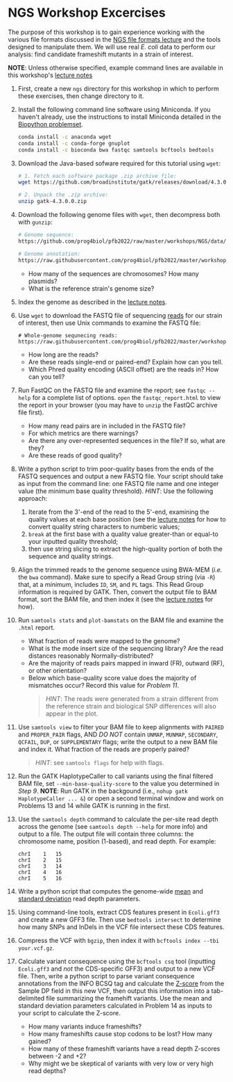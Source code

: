 NGS Workshop Excercises
=======================

The purpose of this workshop is to gain experience working with the various file formats discussed in the [NGS file formats lecture](https://github.com/prog4biol/pfb2022/blob/master/workshops/NGS/bio_info_formats.pdf) and the tools designed to manipulate them. We will use real *E. coli* data to perform our analysis: find candidate frameshift mutants in a strain of interest.

**NOTE**: Unless otherwise specified, example command lines are available in this workshop's [lecture notes](https://github.com/bredeson/pfb2022/blob/master/workshops/NGS/bio_info_formats.pdf)

1. First, create a new `ngs` directory for this workshop in which to perform these exercises, then change directory to it.

2. Install the following command line software using Miniconda. If you haven't already, use the instructions to install Miniconda detailed in the [Biopython problemset](https://github.com/prog4biol/pfb2022/blob/master/problemsets/biopython_problemset.md).
    ```bash
    conda install -c anaconda wget
    conda install -c conda-forge gnuplot
    conda install -c bioconda bwa fastqc samtools bcftools bedtools 
    ```
   

3. Download the Java-based sofware required for this tutorial using `wget`:
    ```bash
    # 1. Fetch each software package .zip archive file:
    wget https://github.com/broadinstitute/gatk/releases/download/4.3.0.0/gatk-4.3.0.0.zip

    # 2. Unpack the .zip archive:
    unzip gatk-4.3.0.0.zip
    ```


4. Download the following genome files with `wget`, then decompress both with `gunzip`:
   ```bash
   # Genome sequence:
   https://github.com/prog4biol/pfb2022/raw/master/workshops/NGS/data/Ecoli.fasta.gz

   # Genome annotation:
   https://raw.githubusercontent.com/prog4biol/pfb2022/master/workshops/NGS/data/Ecoli.gff3.gz
   ```
    - How many of the sequences are chromosomes? How many plasmids?
    - What is the reference strain's genome size?


5. Index the genome as described in the [lecture notes](https://github.com/prog4biol/pfb2022/blob/master/workshops/NGS/bio_info_formats.pdf).


6. Use `wget` to download the FASTQ file of sequencing [reads]() for our strain of interest, then use Unix commands to examine the FASTQ file:
   ```
   # Whole-genome sequnecing reads:
   https://raw.githubusercontent.com/prog4biol/pfb2022/master/workshops/NGS/data/SRR21901339.fastq.gz
   ```
    - How long are the reads?
    - Are these reads single-end or paired-end? Explain how can you tell.
    - Which Phred quality encoding (ASCII offset) are the reads in? How can you tell?


7. Run FastQC on the FASTQ file and examine the report; see `fastqc --help` for a complete list of options. `open` the `fastqc_report.html` to view the report in your browser (you may have to `unzip` the FastQC archive file first). 
    - How many read pairs are in included in the FASTQ file?
    - For which metrics are there warnings?
    - Are there any over-represented sequences in the file? If so, what are they?
    - Are these reads of good quality?


8. Write a python script to trim poor-quality bases from the ends of the FASTQ sequences and output a new FASTQ file. Your script should take as input from the command line: one FASTQ file name and one integer value (the minimum base quality threshold). *HINT*: Use the following approach:
    1. Iterate from the 3'-end of the read to the 5'-end, examining the quality values at each base position (see the [lecture notes](https://github.com/prog4biol/pfb2022/blob/master/workshops/NGS/bio_info_formats.pdf) for how to convert quality string characters to numberic values;  
    2. `break` at the first base with a quality value greater-than or equal-to your inputted quality threshold;  
    3. then use string slicing to extract the high-quality portion of both the sequence and quality strings.  


9. Align the trimmed reads to the genome sequence using BWA-MEM (*i.e.* the `bwa` command). Make sure to specify a Read Group string (via `-R`) that, at a *minimum*, includes `ID`, `SM`, and `PL` tags. This Read Group information is required by GATK. Then, convert the output file to BAM format, sort the BAM file, and then index it (see the [lecture notes](https://github.com/prog4biol/pfb2022/blob/master/workshops/NGS/bio_info_formats.pdf) for how).


10. Run `samtools stats` and `plot-bamstats` on the BAM file and examine the `.html` report.
    - What fraction of reads were mapped to the genome?
    - What is the mode insert size of the sequencing library? Are the read distances reasonably Normally-distributed?
    - Are the majority of reads pairs mapped in inward (FR), outward (RF), or other orientation?
    - Below which base-quality score value does the majority of mismatches occur? Record this value for *Problem 11*.
       >*HINT*: The reads were generated from a strain different from the reference strain and biological SNP differences will also appear in the plot.


11. Use `samtools view` to filter your BAM file to keep alignments with `PAIRED` and `PROPER_PAIR` flags, AND *DO NOT* contain `UNMAP`, `MUNMAP`, `SECONDARY`, `QCFAIL`, `DUP`, or `SUPPLEMENTARY` flags; write the output to a new BAM file and index it. What fraction of the reads are properly paired?
    > *HINT*: see `samtools flags` for help with flags.


12. Run the GATK HaplotypeCaller to call variants using the final filtered BAM file, set `--min-base-quality-score` to the value you determined in *Step 9*. **NOTE**: Run GATK in the backgound (i.e., `nohup gatk HaplotypeCaller ... &`) or open a second terminal window and work on Problems 13 and 14 while GATK is running in the first.


13. Use the `samtools depth` command to calculate the per-site read depth across the genome (see `samtools depth --help` for more info) and output to a file. The output file will contain three columns: the chromosome name, position (1-based), and read depth. For example:
    ```
    chrI	1	15
    chrI	2	15
    chrI	3	14
    chrI	4	16
    chrI	5	16
    ```
    

14. Write a python script that computes the genome-wide [mean](https://en.wikipedia.org/wiki/Arithmetic_mean) and [standard deviation](https://en.wikipedia.org/wiki/Standard_deviation) read depth parameters.


16. Using command-line tools, extract CDS features present in `Ecoli.gff3` and create a new GFF3 file. Then use `bedtools intersect` to determine how many SNPs and InDels in the VCF file intersect these CDS features.


17. Compress the VCF with `bgzip`, then index it with `bcftools index --tbi your.vcf.gz`.


18. Calculate variant consequence using the `bcftools csq` tool (inputting `Ecoli.gff3` and *not* the CDS-specific GFF3) and output to a new VCF file. Then, write a python script to parse variant consequence annotations from the INFO BCSQ tag and calculate the [Z-score](https://en.wikipedia.org/wiki/Standard_score) from the Sample DP field in this new VCF, then output this information into a tab-delimited file summarizing the framehift variants. Use the mean and standard deviation parameters calculated in Problem 14 as inputs to your script to calculate the Z-score.
    - How many variants induce frameshifts?
    - How many frameshifts cause stop codons to be lost? How many gained?
    - How many of these frameshift variants have a read depth Z-scores between -2 and +2?
    - Why might we be skeptical of variants with very low or very high read depths?
